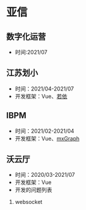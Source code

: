 # 亚信
## 数字化运营
- 时间:2021/07

## 江苏划小
- 时间：2021/04-2021/07
- 开发框架：Vue、[若依](https://gitee.com/y_project/RuoYi-Vue)

## IBPM
- 时间：2021/02-2021/04
- 开发框架：Vue、[mxGraph](http://jgraph.github.io/mxgraph/)


## 沃云厅
- 时间：2020/03-2021/07
- 开发框架：Vue
- 开发的问题列表
1. websocket

